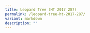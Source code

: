 ```yaml
---
title: Leopard Tree (HT 2017 287)
permalink: /leopard-tree-ht-2017-287/
variant: markdown
description: ""
---
```

